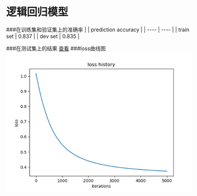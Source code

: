 # 逻辑回归模型

###在训练集和验证集上的准确率
|     | prediction accuracy  |
|  ----  | ----  |
| train set  | 0.837 |
| dev set  | 0.835 |

###在测试集上的结果
[查看](https://raw.githubusercontent.com/Zhanghyi/logistic_regression/main/output/testset.json)
###loss曲线图
![loss曲线图](https://github.com/Zhanghyi/logistic_regression/blob/main/output/loss%20history.png?raw=true "loss曲线图")
